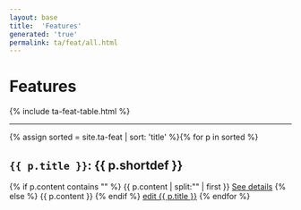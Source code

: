 ```yaml
---
layout: base
title:  'Features'
generated: 'true'
permalink: ta/feat/all.html
---
```


# Features

{% include ta-feat-table.html %}

----------

{% assign sorted = site.ta-feat | sort: 'title' %}{% for p in sorted %}
<a id="al-ta-feat/{{ p.title }}" class="al-dest"/>
<h2><code>{{ p.title }}</code>: {{ p.shortdef }}</h2>
{% if p.content contains "<!--details-->" %}    
{{ p.content | split:"<!--details-->" | first }}
<a href="{{ p.title }}" class="al-doc">See details</a>
{% else %}
{{ p.content }}
{% endif %}
<a href="{{ site.git_edit }}/{% if p.collection %}{{ p.relative_path }}{% else %}{{ p.path }}{% endif %}" target="#">edit {{ p.title }}</a>
{% endfor %}
